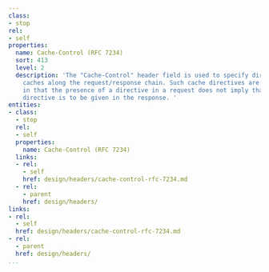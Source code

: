 ```yaml
---
class:
- stop
rel:
- self
properties:
  name: Cache-Control (RFC 7234)
  sort: 413
  level: 2
  description: 'The "Cache-Control" header field is used to specify directives for
    caches along the request/response chain. Such cache directives are unidirectional
    in that the presence of a directive in a request does not imply that the same
    directive is to be given in the response. '
entities:
- class:
  - stop
  rel:
  - self
  properties:
    name: Cache-Control (RFC 7234)
  links:
  - rel:
    - self
    href: design/headers/cache-control-rfc-7234.md
  - rel:
    - parent
    href: design/headers/
links:
- rel:
  - self
  href: design/headers/cache-control-rfc-7234.md
- rel:
  - parent
  href: design/headers/
...
```

